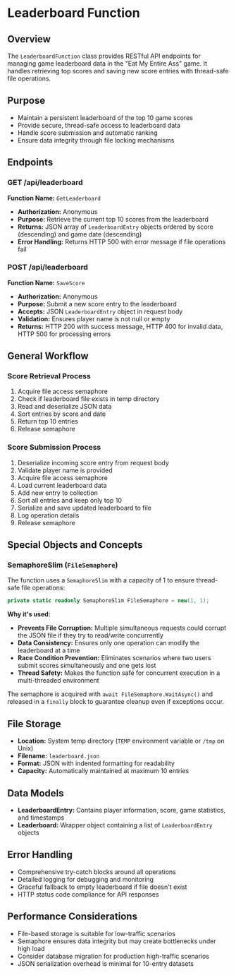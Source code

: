 # Leaderboard Function

## Overview
The `LeaderboardFunction` class provides RESTful API endpoints for managing game leaderboard data in the "Eat My Entire Ass" game. It handles retrieving top scores and saving new score entries with thread-safe file operations.

## Purpose
- Maintain a persistent leaderboard of the top 10 game scores
- Provide secure, thread-safe access to leaderboard data
- Handle score submission and automatic ranking
- Ensure data integrity through file locking mechanisms

## Endpoints

### GET /api/leaderboard
**Function Name:** `GetLeaderboard`
- **Authorization:** Anonymous
- **Purpose:** Retrieve the current top 10 scores from the leaderboard
- **Returns:** JSON array of `LeaderboardEntry` objects ordered by score (descending) and game date (descending)
- **Error Handling:** Returns HTTP 500 with error message if file operations fail

### POST /api/leaderboard
**Function Name:** `SaveScore`
- **Authorization:** Anonymous
- **Purpose:** Submit a new score entry to the leaderboard
- **Accepts:** JSON `LeaderboardEntry` object in request body
- **Validation:** Ensures player name is not null or empty
- **Returns:** HTTP 200 with success message, HTTP 400 for invalid data, HTTP 500 for processing errors

## General Workflow

### Score Retrieval Process
1. Acquire file access semaphore
2. Check if leaderboard file exists in temp directory
3. Read and deserialize JSON data
4. Sort entries by score and date
5. Return top 10 entries
6. Release semaphore

### Score Submission Process
1. Deserialize incoming score entry from request body
2. Validate player name is provided
3. Acquire file access semaphore
4. Load current leaderboard data
5. Add new entry to collection
6. Sort all entries and keep only top 10
7. Serialize and save updated leaderboard to file
8. Log operation details
9. Release semaphore

## Special Objects and Concepts

### SemaphoreSlim (`FileSemaphore`)
The function uses a `SemaphoreSlim` with a capacity of 1 to ensure thread-safe file operations:

```csharp
private static readonly SemaphoreSlim FileSemaphore = new(1, 1);
```

**Why it's used:**
- **Prevents File Corruption:** Multiple simultaneous requests could corrupt the JSON file if they try to read/write concurrently
- **Data Consistency:** Ensures only one operation can modify the leaderboard at a time
- **Race Condition Prevention:** Eliminates scenarios where two users submit scores simultaneously and one gets lost
- **Thread Safety:** Makes the function safe for concurrent execution in a multi-threaded environment

The semaphore is acquired with `await FileSemaphore.WaitAsync()` and released in a `finally` block to guarantee cleanup even if exceptions occur.

## File Storage
- **Location:** System temp directory (`TEMP` environment variable or `/tmp` on Unix)
- **Filename:** `leaderboard.json`
- **Format:** JSON with indented formatting for readability
- **Capacity:** Automatically maintained at maximum 10 entries

## Data Models
- **LeaderboardEntry:** Contains player information, score, game statistics, and timestamps
- **Leaderboard:** Wrapper object containing a list of `LeaderboardEntry` objects

## Error Handling
- Comprehensive try-catch blocks around all operations
- Detailed logging for debugging and monitoring
- Graceful fallback to empty leaderboard if file doesn't exist
- HTTP status code compliance for API responses

## Performance Considerations
- File-based storage is suitable for low-traffic scenarios
- Semaphore ensures data integrity but may create bottlenecks under high load
- Consider database migration for production high-traffic scenarios
- JSON serialization overhead is minimal for 10-entry datasets